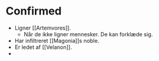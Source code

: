 # Confirmed
- Ligner [[Artemvores]].
	- Når de ikke ligner mennesker. De kan forklæde sig.
- Har infiltreret [[Magonia]]s noble.
- Er ledet af [[Velanon]].
- 